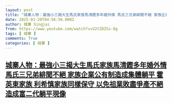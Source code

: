 ```yaml
---
layout: post
title: "城寨人物：最強小三揭大生馬氏家族馬清鏗多年婚外情 馬氏三兄弟緋聞不絕 家族企業公有制造成集體躺平 霍英東家族 利希慎家族同樣保守 以免祖業敗盡爭產不絕 造成富二代躺平現像"
date: 2025-01-20T04:56:56.000Z
author: 城寨 Singjai
from: https://www.youtube.com/watch?v=V2tZDZSs-8g
tags: [ 城寨 ]
comments: True
categories: [ 城寨 ]
---
```

<!--1737349016000-->
[城寨人物：最強小三揭大生馬氏家族馬清鏗多年婚外情 馬氏三兄弟緋聞不絕 家族企業公有制造成集體躺平 霍英東家族 利希慎家族同樣保守 以免祖業敗盡爭產不絕 造成富二代躺平現像](https://www.youtube.com/watch?v=V2tZDZSs-8g)
------

<div>

</div>
